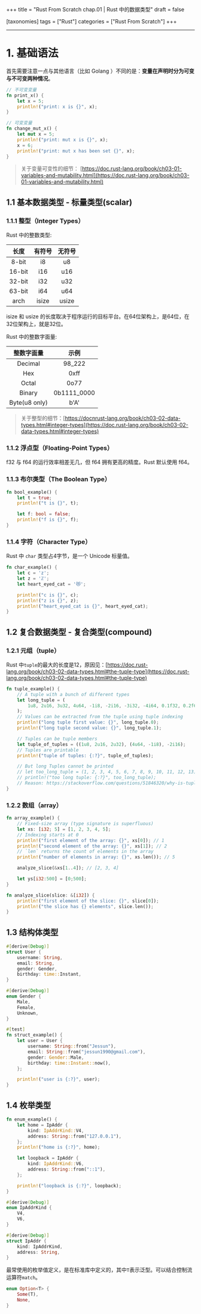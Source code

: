 +++
title = "Rust From Scratch chap.01 | Rust 中的数据类型"
draft = false

[taxonomies]
tags = ["Rust"]
categories = ["Rust From Scratch"]
+++

---

# 1. 基础语法

首先需要注意一点与其他语言（比如 Golang ）不同的是：**变量在声明时分为可变与不可变两种情况**。

```rust
// 不可变变量
fn print_x() {
    let x = 5; 
    println!("print: x is {}", x); 
}

// 可变变量
fn change_mut_x() {
    let mut x = 5;
    println!("print: mut x is {}", x);
    x = 6;
    println!("print: mut x has been set {}", x);
}
```
>关于变量可变性的细节： [https://doc.rust-lang.org/book/ch03-01-variables-and-mutability.html](https://doc.rust-lang.org/book/ch03-01-variables-and-mutability.html)

## 1.1 基本数据类型 - 标量类型(scalar)

### 1.1.1 整型（Integer Types）

Rust 中的整数类型:

|  长度  | 有符号 | 无符号 |
| :----: | :----: | :----: |
| 8-bit  | i8     | u8     |
| 16-bit | i16    | u16    |
| 32-bit | i32    | u32    |
| 63-bit | i64    | u64    |
| arch   | isize  | usize  |

isize 和 usize 的长度取决于程序运行的目标平台。在64位架构上，是64位，在32位架构上，就是32位。

Rust 中的整数字面量:

|  整数字面量   |    示例     | 
| :-----------: | :---------: | 
| Decimal       | 98_222      | 
| Hex           | 0xff        | 
| Octal         | 0o77        | 
| Binary        | 0b1111_0000 | 
| Byte(u8 only) | b'A'        | 

> 关于整型的细节：[https://docnrust-lang.org/book/ch03-02-data-types.html#integer-types](https://doc.rust-lang.org/book/ch03-02-data-types.html#integer-types)

### 1.1.2 浮点型（Floating-Point Types）

f32 与 f64 的运行效率相差无几，但 f64 拥有更高的精度。Rust 默认使用 f64。

### 1.1.3 布尔类型（The Boolean Type）

```rust
fn bool_example() {
    let t = true;
    println!("t is {}", t);

    let f: bool = false;
    println!("f is {}", f);
}
```

### 1.1.4 字符（Character Type）

Rust 中 `char` 类型占4字节，是一个 Unicode 标量值。

```rust
fn char_example() {
    let c = 'z';
    let z = 'ℤ';
    let heart_eyed_cat = '😻';

    println!("c is {}", c);
    println!("z is {}", z);
    println!("heart_eyed_cat is {}", heart_eyed_cat);
}
```

## 1.2 复合数据类型 - 复合类型(compound)

### 1.2.1 元组（tuple）

Rust 中`tuple`的最大的长度是12，原因见：[https://doc.rust-lang.org/book/ch03-02-data-types.html#the-tuple-type](https://doc.rust-lang.org/book/ch03-02-data-types.html#the-tuple-type)

```rust
fn tuple_example() {
    // A tuple with a bunch of different types
    let long_tuple = (
        1u8, 2u16, 3u32, 4u64, -1i8, -2i16, -3i32, -4i64, 0.1f32, 0.2f64, 'a', true,
    );
    // Values can be extracted from the tuple using tuple indexing
    println!("long tuple first value: {}", long_tuple.0);
    println!("long tuple second value: {}", long_tuple.1);

    // Tuples can be tuple members
    let tuple_of_tuples = ((1u8, 2u16, 2u32), (4u64, -1i8), -2i16);
    // Tuples are printable
    println!("tuple of tuples: {:?}", tuple_of_tuples);

    // But long Tuples cannot be printed
    // let too_long_tuple = (1, 2, 3, 4, 5, 6, 7, 8, 9, 10, 11, 12, 13);
    // println!("too long tuple: {:?}", too_long_tuple);
    // Reason: https://stackoverflow.com/questions/51846320/why-is-tuple-formatting-limited-to-12-items-in-rust
}
```

### 1.2.2 数组（array）

```rust
fn array_example() {
    // Fixed-size array (type signature is superfluous)
    let xs: [i32; 5] = [1, 2, 3, 4, 5];
    // Indexing starts at 0
    println!("first element of the array: {}", xs[0]); // 1
    println!("second element of the array: {}", xs[1]); // 2
    // `len` returns the count of elements in the array
    println!("number of elements in array: {}", xs.len()); // 5

    analyze_slice(&xs[1..4]); // [2, 3, 4]

    let ys[i32:500] = [0;500];
}

fn analyze_slice(slice: &[i32]) {
    println!("first element of the slice: {}", slice[0]);
    println!("the slice has {} elements", slice.len());
}
```

## 1.3 结构体类型

```rust
#[derive(Debug)]
struct User {
    username: String,
    email: String,
    gender: Gender,
    birthday: time::Instant,
}

#[derive(Debug)]
enum Gender {
    Male,
    Female,
    Unknown,
}

#[test]
fn struct_example() {
    let user = User {
        username: String::from("Jessun"),
        email: String::from("jessun1990@gmail.com"),
        gender: Gender::Male,
        birthday: time::Instant::now(),
    };

    println!("user is {:?}", user);
}
```

## 1.4 枚举类型

```rust
fn enum_example() {
    let home = IpAddr {
        kind: IpAddrKind::V4,
        address: String::from("127.0.0.1"),
    };
    println!("home is {:?}", home);

    let loopback = IpAddr {
        kind: IpAddrKind::V6,
        address: String::from("::1"),
    };

    println!("loopback is {:?}", loopback);
}

#[derive(Debug)]
enum IpAddrKind {
    V4,
    V6,
}

#[derive(Debug)]
struct IpAddr {
    kind: IpAddrKind,
    address: String,
}
```

最常使用的枚举值定义，是在标准库中定义的，其中`T`表示泛型。可以结合控制流运算符`match`。

```rust
enum Option<T> {
    Some(T),
    None,
}
```

